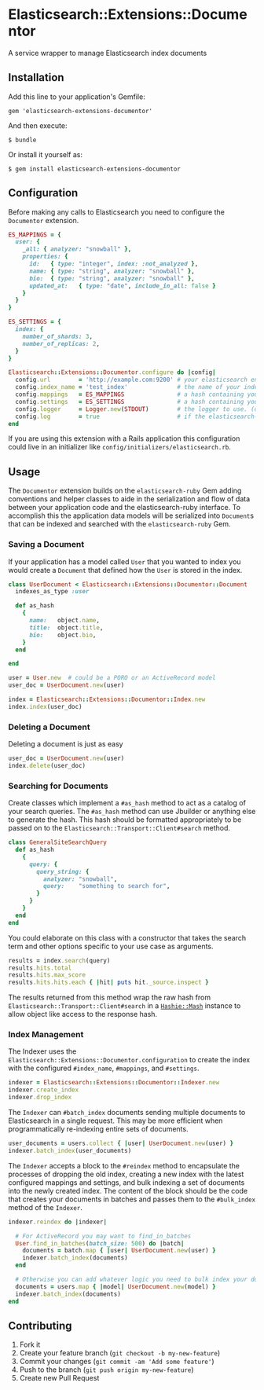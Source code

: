 # Elasticsearch::Extensions::Documentor

A service wrapper to manage Elasticsearch index documents

## Installation

Add this line to your application's Gemfile:

    gem 'elasticsearch-extensions-documentor'

And then execute:

    $ bundle

Or install it yourself as:

    $ gem install elasticsearch-extensions-documentor

## Configuration

Before making any calls to Elasticsearch you need to configure the `Documentor`
extension.

```ruby
ES_MAPPINGS = {
  user: {
    _all: { analyzer: "snowball" },
    properties: {
      id:   { type: "integer", index: :not_analyzed },
      name: { type: "string", analyzer: "snowball" },
      bio:  { type: "string", analyzer: "snowball" },
      updated_at:   { type: "date", include_in_all: false }
    }
  }
}

ES_SETTINGS = {
  index: {
    number_of_shards: 3,
    number_of_replicas: 2,
  }
}

Elasticsearch::Extensions::Documentor.configure do |config|
  config.url        = 'http://example.com:9200' # your elasticsearch endpoint
  config.index_name = 'test_index'              # the name of your index
  config.mappings   = ES_MAPPINGS               # a hash containing your index mappings
  config.settings   = ES_SETTINGS               # a hash containing your index settings
  config.logger     = Logger.new(STDOUT)        # the logger to use. (defaults to Logger.new(STDOUT)
  config.log        = true                      # if the elasticsearch-ruby should provide logging
end
```

If you are using this extension with a Rails application this configuration
could live in an initializer like `config/initializers/elasticsearch.rb`.

## Usage

The `Documentor` extension builds on the
`elasticsearch-ruby` Gem adding conventions and helper classes to aide in the
serialization and flow of data between your application code and the
elasticsearch-ruby interface. To accomplish this the application data models
will be serialized into `Document`s that can be indexed and searched with the
`elasticsearch-ruby` Gem.

### Saving a Document
If your application has a model called `User` that you wanted to index you would
create a `Document` that defined how the `User` is stored in the index.

```ruby
class UserDocument < Elasticsearch::Extensions::Documentor::Document
  indexes_as_type :user

  def as_hash
    {
      name:   object.name,
      title:  object.title,
      bio:    object.bio,
    }
  end

end

user = User.new  # could be a PORO or an ActiveRecord model
user_doc = UserDocument.new(user)

index = Elasticsearch::Extensions::Documentor::Index.new
index.index(user_doc)
```

### Deleting a Document
Deleting a document is just as easy

```ruby
user_doc = UserDocument.new(user)
index.delete(user_doc)
```

### Searching for Documents
Create classes which implement a `#as_hash` method to act as a catalog of your
search queries. The `#as_hash` method can use Jbuilder or anything else to
generate the hash. This hash should be formatted appropriately to be passed on
to the `Elasticsearch::Transport::Client#search` method.

```ruby
class GeneralSiteSearchQuery
  def as_hash
    {
      query: {
        query_string: {
          analyzer: "snowball",
          query:    "something to search for",
        }
      }
    }
  end
end
```

You could elaborate on this class with a constructor that takes the search
term and other options specific to your use case as arguments.

```ruby
results = index.search(query)
results.hits.total
results.hits.max_score
results.hits.hits.each { |hit| puts hit._source.inspect }
```

The results returned from this method wrap the raw hash from
`Elasticsearch::Transport::Client#search` in a
[`Hashie::Mash`](https://github.com/intridea/hashie) instance to allow object
like access to the response hash.

### Index Management

The Indexer uses the `Elasticsearch::Extensions::Documentor.configuration`
to create the index with the configured `#index_name`, `#mappings`, and
`#settings`.

```ruby
indexer = Elasticsearch::Extensions::Documentor::Indexer.new
indexer.create_index
indexer.drop_index
```

The `Indexer` can `#batch_index` documents sending multiple documents to
Elasticsearch in a single request. This may be more efficient when
programmatically re-indexing entire sets of documents.

```ruby
user_documents = users.collect { |user| UserDocument.new(user) }
indexer.batch_index(user_documents)
```

The `Indexer` accepts a block to the `#reindex` method to encapsulate the
processes of dropping the old index, creating a new index with the latest
configured mappings and settings, and bulk indexing a set of documents into the
newly created index. The content of the block should be the code that creates
your documents in batches and passes them to the `#bulk_index` method of the
`Indexer`.

```ruby
indexer.reindex do |indexer|

  # For ActiveRecord you may want to find_in_batches
  User.find_in_batches(batch_size: 500) do |batch|
    documents = batch.map { |user| UserDocument.new(user) }
    indexer.batch_index(documents)
  end

  # Otherwise you can add whatever logic you need to bulk index your documents
  documents = users.map { |model| UserDocument.new(model) }
  indexer.batch_index(documents)
end
```
## Contributing

1. Fork it
2. Create your feature branch (`git checkout -b my-new-feature`)
3. Commit your changes (`git commit -am 'Add some feature'`)
4. Push to the branch (`git push origin my-new-feature`)
5. Create new Pull Request

